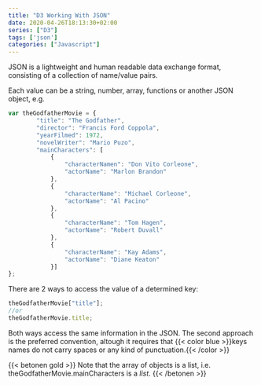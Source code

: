 ```yaml
---
title: "D3 Working With JSON"
date: 2020-04-26T18:13:30+02:00
series: ["D3"]
tags: ['json']
categories: ["Javascript"]
---
```


JSON is a lightweight and human readable data exchange format, consisting of a collection of name/value pairs.

Each value can be a string, number, array, functions or another JSON object, e.g.

```js
var theGodfatherMovie = { 
		"title": "The Godfather", 
		"director": "Francis Ford Coppola", 
		"yearFilmed": 1972, 
		"novelWriter": "Mario Puzo", 
		"mainCharacters": [
			{
				"characterNamen": "Don Vito Corleone", 
				"actorName": "Marlon Brandon"
			},
			{
				"characterName": "Michael Corleone", 
				"actorName": "Al Pacino"
			},
			{
				"characterName": "Tom Hagen", 
				"actorName": "Robert Duvall"
			},
			{
				"characterName": "Kay Adams", 
				"actorName": "Diane Keaton"
			}]
};
```
There are 2 ways to access the value of a determined key:

```js
theGodfatherMovie["title"];
//or 
theGodfatherMovie.title;
```

Both ways access the same information in the JSON. The second approach is the preferred convention, altough it requires that {{< color blue >}}keys names do not carry spaces or any kind of punctuation.{{< /color >}} 

{{< betonen gold >}}
Note that the array of objects is a list, i.e. theGodfatherMovie.mainCharacters is a _list_. 
{{< /betonen >}} 


